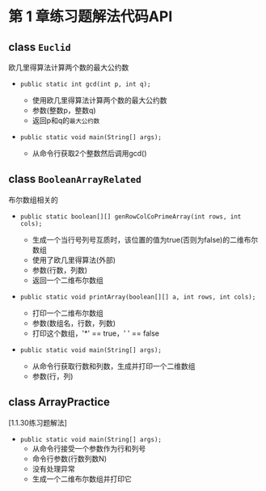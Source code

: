# 第 1 章练习题解法代码API #

## class `Euclid` ##
欧几里得算法计算两个数的最大公约数
* `public static int gcd(int p, int q);`
  * 使用欧几里得算法计算两个数的最大公约数
  * 参数(整数p，整数q)
  * 返回p和q的`最大公约数`

* `public static void main(String[] args);`
  * 从命令行获取2个整数然后调用gcd()

## class `BooleanArrayRelated` ##
布尔数组相关的
* `public static boolean[][] genRowColCoPrimeArray(int rows, int cols);`
  * 生成一个当行号列号互质时，该位置的值为true(否则为false)的二维布尔数组
  * 使用了欧几里得算法(外部)
  * 参数(行数，列数)
  * 返回一个二维布尔数组

* `public static void printArray(boolean[][] a, int rows, int cols);`
  * 打印一个二维布尔数组
  * 参数(数组名，行数，列数)
  * 打印这个数组，'*' == true，' ' == false

* `public static void main(String[] args);`
  * 从命令行获取行数和列数，生成并打印一个二维数组
  * 参数(行，列)

## class ArrayPractice ##
[1.1.30练习题解法]  
* `public static void main(String[] args);`
  * 从命令行接受一个参数作为行和列号
  * 命令行参数(行数列数N)
  * 没有处理异常
  * 生成一个二维布尔数组并打印它

## ##

